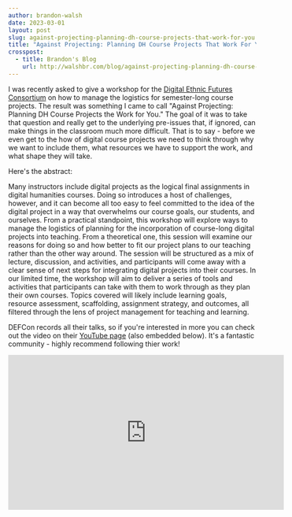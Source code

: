 ```yaml
---
author: brandon-walsh
date: 2023-03-01
layout: post
slug: against-projecting-planning-dh-course-projects-that-work-for-you
title: "Against Projecting: Planning DH Course Projects That Work For You"
crosspost:
  - title: Brandon's Blog
    url: http://walshbr.com/blog/against-projecting-planning-dh-course-projects-that-work-for-you
---
```


I was recently asked to give a workshop for the [Digital Ethnic Futures Consortium](http://digitalethnicfutures.org/uncategorized/https-dartmouth-zoom-us-meeting-register-tjmof-2hrjsqh9zdq1sp0w4dyfxwufwfwvlv/) on how to manage the logistics for semester-long course projects. The result was something I came to call "Against Projecting: Planning DH Course Projects the Work for You." The goal of it was to take that question and really get to the underlying pre-issues that, if ignored, can make things in the classroom much more difficult. That is to say - before we even get to the how of digital course projects we need to think through why we want to include them, what resources we have to support the work, and what shape they will take. 

Here's the abstract:

Many instructors include digital projects as the logical final assignments in digital humanities courses. Doing so introduces a host of challenges, however, and it can become all too easy to feel committed to the idea of the digital project in a way that overwhelms our course goals, our students, and ourselves. From a practical standpoint, this workshop will explore ways to manage the logistics of planning for the incorporation of course-long digital projects into teaching. From a theoretical one, this session will examine our reasons for doing so and how better to fit our project plans to our teaching rather than the other way around. The session will be structured as a mix of lecture, discussion, and activities, and participants will come away with a clear sense of next steps for integrating digital projects into their courses. In our limited time, the workshop will aim to deliver a series of tools and activities that participants can take with them to work through as they plan their own courses. Topics covered will likely include learning goals, resource assessment, scaffolding, assignment strategy, and outcomes, all filtered through the lens of project management for teaching and learning. 

DEFCon records all their talks, so if you're interested in more you can check out the video on their [YouTube page](https://www.youtube.com/watch?v=p1bw1ATttX8) (also embedded below). It's a fantastic community - highly recommend following thier work!

<iframe width="560" height="315" src="https://www.youtube.com/embed/p1bw1ATttX8" title="YouTube video player" frameborder="0" allow="accelerometer; autoplay; clipboard-write; encrypted-media; gyroscope; picture-in-picture; web-share" allowfullscreen></iframe>
